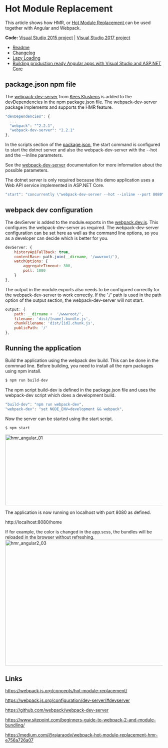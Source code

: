 # Hot Module Replacement

This article shows how HMR, or <a href="https://webpack.js.org/concepts/hot-module-replacement/">Hot Module Replacement </a>can be used together with Angular and Webpack.

<strong>Code:</strong> <a href="https://github.com/damienbod/Angular2WebpackVisualStudio">Visual Studio 2015 project</a> | <a href="https://github.com/damienbod/Angular2WebpackVisualStudio/tree/VisualStudio2017">Visual Studio 2017 project</a> 

<ul>	
    <li><a href="https://github.com/damienbod/Angular2WebpackVisualStudio/blob/master/README.md">Readme</a></li>
    <li><a href="https://github.com/damienbod/Angular2WebpackVisualStudio/blob/master/CHANGELOG.md">Changelog</a></li>
    <li><a href="https://github.com/damienbod/Angular2WebpackVisualStudio/blob/master/LAZY_LOADING.md">Lazy Loading</a></li>
    <li><a href="https://damienbod.com/2017/01/01/building-production-ready-angular-apps-with-visual-studio-and-asp-net-core/">Building production ready Angular apps with Visual Studio and ASP.NET Core</a></li>
</ul>

## package.json npm file

The <a href="https://webpack.js.org/configuration/dev-server/#devserver">webpack-dev-server</a> from <a href="https://twitter.com/keeskluskens">Kees Kluskens</a> is added to the devDependencies in the npm package.json file. The webpack-dev-server package implements and supports the HMR feature.
```javascript
"devDependencies": {
  ...
  "webpack": "^2.2.1",
  "webpack-dev-server": "2.2.1"
},
```

In the scripts section of the <a href="https://github.com/damienbod/Angular2WebpackVisualStudio/blob/master/src/Angular2WebpackVisualStudio/package.json">package.json</a>, the start command is configured to start the dotnet server and also the webpack-dev-server with the --hot and the --inline parameters.  

See the <a href="https://webpack.js.org/configuration/dev-server/#devserver">webpack-dev-server</a> documentation for more information about the possible parameters.

The dotnet server is only required because this demo application uses a Web API service implemented in ASP.NET Core.

```javascript
"start": "concurrently \"webpack-dev-server --hot --inline --port 8080\" \"dotnet run\" "
```

## webpack dev configuration

The devServer is added to the module.exports in the <a href="https://github.com/damienbod/Angular2WebpackVisualStudio/blob/master/src/Angular2WebpackVisualStudio/webpack.dev.js">webpack.dev.js</a>. This configures the webpack-dev-server as required. The webpack-dev-server configuration  can be set here as well as the command line options, so you as a developer can decide which is better for you.
```javascript
devServer: {
	historyApiFallback: true,
	contentBase: path.join(__dirname, '/wwwroot/'),
	watchOptions: {
		aggregateTimeout: 300,
		poll: 1000
	}
},
```

The output in the module.exports also needs to be configured correctly for the webpack-dev-server to work correctly. If the './' path is used in the path option of the output section, the webpack-dev-server will not start.
```javascript
output: {
	path: __dirname +  '/wwwroot/',
	filename: 'dist/[name].bundle.js',
	chunkFilename: 'dist/[id].chunk.js',
	publicPath: '/'
},
```

## Running the application

Build the application using the webpack dev build. This can be done in the commnad line. Before building, you need to install all the npm packages using npm install.
```javascript
$ npm run build-dev
```

The npm script build-dev is defined in the package.json file and uses the webpack-dev script which does a development build.
```javascript
"build-dev": "npm run webpack-dev",
"webpack-dev": "set NODE_ENV=development && webpack",
```

Now the server can be started using the start script.
```javascript
$ npm start
```

<img src="https://damienbod.files.wordpress.com/2017/02/hmr_angular_01.png?w=600" alt="hmr_angular_01" width="600" height="226" class="alignnone size-medium wp-image-8294" />

The application is now running on localhost with port 8080 as defined.

http://localhost:8080/home

If for example, the color is changed in the app.scss, the bundles will be reloaded in the browser without refreshing.
<img src="https://damienbod.files.wordpress.com/2017/02/hmr_angular2_03.gif?w=600" alt="hmr_angular2_03" width="600" height="401" class="alignnone size-medium wp-image-8302" />

## Links

https://webpack.js.org/concepts/hot-module-replacement/

https://webpack.js.org/configuration/dev-server/#devserver

https://github.com/webpack/webpack-dev-server

https://www.sitepoint.com/beginners-guide-to-webpack-2-and-module-bundling/

https://medium.com/@rajaraodv/webpack-hot-module-replacement-hmr-e756a726a07
